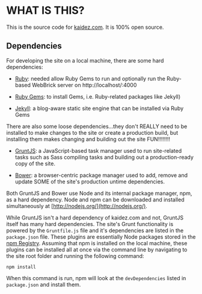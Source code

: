 # WHAT IS THIS?

This is the source code for [kaidez.com](http://kaidez/com). It is 100% open source.

## Dependencies

For developing the site on a local machine, there are some hard dependencies:

* [Ruby](https://www.ruby-lang.org/en/): needed allow Ruby Gems to run and optionally run the Ruby-based WebBrick server on http://localhost/:4000

* [Ruby Gems](http://rubygems.org/): to install Gems, i.e. Ruby-related packages like Jekyll)

* [Jekyll](http://jekyllrb.com/): a blog-aware static site engine that can be installed via Ruby Gems

There are also some loose dependencies...they don't REALLY need to be installed to make changes to the site or create a production build, but installing them makes changing and building out the site FUN!!!!!!!!

* [GruntJS](http://gruntjs.com/): a JavaScript-based task manager used to run site-related tasks such as Sass compiling tasks and building out a production-ready copy of the site.

* [Bower](http://bower.io/): a browser-centric package manager used to add, remove and update SOME of the site's production untime dependencies.

Both GruntJS and Bower use Node and its internal package manager, npm, as a hard dependency.  Node and npm can be downloaded and installed simultaneously at [http://nodejs.org/](http://nodejs.org/).

While GruntJS isn't a hard dependency of kaidez.com and not, GruntJS itself has many hard dependencies.  The site's Grunt functionality is powered by the `Gruntfile.js` file and it's dependencies are listed in the `package.json` file. These plugins are essentially Node packages stored in the [npm Registry](https://npmjs.org/). Assuming that npm is installed on the local machine, these plugins can be installed all at once via the command line by navigating to the site root folder and running the following command:

    npm install

When this command is run, npm will look at the `devDependencies` listed in `package.json` and install them.